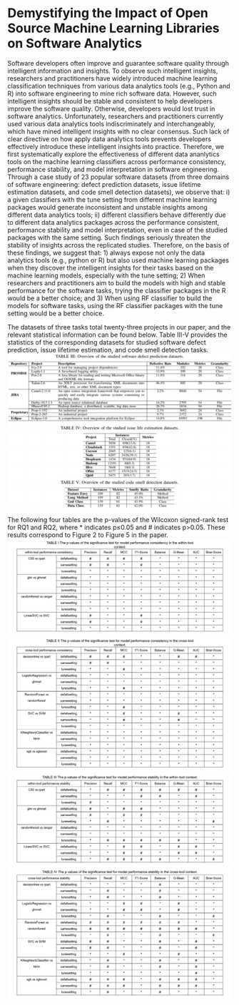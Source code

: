 # Demystifying the Impact of Open Source Machine Learning Libraries on Software Analytics
Software developers often improve and guarantee software quality through intelligent information and insights. To observe such intelligent insights, researchers and practitioners have widely introduced machine learning classification techniques from various data analytics tools (e.g., Python and R) into software engineering to mine rich software data. However, such intelligent insights should be stable and consistent to help developers improve the software quality. Otherwise, developers would lost trust in software analytics. Unfortunately, researchers and practitioners currently used various data analytics tools indiscriminately and interchangeably, which have mined intelligent insights with no clear consensus. Such lack of clear directive on how apply data analytics tools prevents developers effectively introduce these intelligent insights into practice. Therefore, we first systematically explore the effectiveness of different data ananlytics tools on the machine learning classifiers across performance consistency, performance stability, and model interpretation in software engineering. Through a case study of 23 popular software datasets (from three domains of software engineering: defect prediction datasets, issue lifetime estimation datasets, and code smell detection datasets), we observe that: i) a given classifiers with the tune setting from different machine learning packages would generate inconsistent and unstable insights among different data analytics tools; ii) different classifiers behave differently due to different data analytics packages across the performance consistent, performance stability and model interpretation, even in case of the studied packages with the same setting. Such findings seriously threaten the stability of insights across the replicated studies. Therefore, on the basis of these findings, we suggest that: 1) always expose not only the data analytics tools (e.g., python or R) but also used machine learning packages when they discover the intelligent insights for their tasks based on the machine learning models, especially with the tune setting; 2) When researchers and practitioners aim to build the models with high and stable performance for the software tasks, trying the classifier packages in the R would be a better choice; and 3) When using RF classifier to build the models for software tasks, using the RF classifier packages with the tune setting would be a better choice.

The datasets of three tasks total twenty-three projects in our paper, and the relevant statistical information can be found below. Table III-V provides the statistics of the corresponding datasets for studied software defect prediction, issue lifetime estimation, and code smell detection tasks.
![](https://github.com/OpenSELab/packages/blob/main/data/Table-Datasets-all.jpg)

The following four tables are the p-values of the Wilcoxon signed-rank test for RQ1 and RQ2, where * indicates p≤0.05 and # indicates p>0.05. These results correspond to Figure 2 to Figure 5 in the paper.
![](https://github.com/OpenSELab/packages/blob/main/data/wilcoxon/Wilcoxon%20test%20Table%201-github-upload.jpg)
![](https://github.com/OpenSELab/packages/blob/main/data/wilcoxon/Wilcoxon%20test%20Table%202-github-upload.jpg)
![](https://github.com/OpenSELab/packages/blob/main/data/wilcoxon/Wilcoxon%20test%20Table%203-github-upload.jpg)
![](https://github.com/OpenSELab/packages/blob/main/data/wilcoxon/Wilcoxon%20test%20Table%204-github-upload.jpg)
